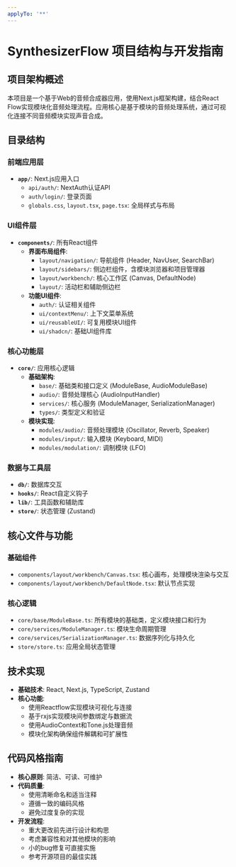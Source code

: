 ```yaml
---
applyTo: '**'
---
```


# SynthesizerFlow 项目结构与开发指南

## 项目架构概述

本项目是一个基于Web的音频合成器应用，使用Next.js框架构建，结合React Flow实现模块化音频处理流程。应用核心是基于模块的音频处理系统，通过可视化连接不同音频模块实现声音合成。

## 目录结构

### 前端应用层
- **`app/`**: Next.js应用入口
  - `api/auth/`: NextAuth认证API
  - `auth/login/`: 登录页面
  - `globals.css`, `layout.tsx`, `page.tsx`: 全局样式与布局

### UI组件层
- **`components/`**: 所有React组件
  - **界面布局组件**:
    - `layout/navigation/`: 导航组件 (Header, NavUser, SearchBar)
    - `layout/sidebars/`: 侧边栏组件，含模块浏览器和项目管理器
    - `layout/workbench/`: 核心工作区 (Canvas, DefaultNode)
    - `layout/`: 活动栏和辅助侧边栏
  - **功能UI组件**:
    - `auth/`: 认证相关组件
    - `ui/contextMenu/`: 上下文菜单系统
    - `ui/reusableUI/`: 可复用模块UI组件 
    - `ui/shadcn/`: 基础UI组件库

### 核心功能层
- **`core/`**: 应用核心逻辑
  - **基础架构**:
    - `base/`: 基础类和接口定义 (ModuleBase, AudioModuleBase)
    - `audio/`: 音频处理核心 (AudioInputHandler)
    - `services/`: 核心服务 (ModuleManager, SerializationManager)
    - `types/`: 类型定义和验证
  - **模块实现**:
    - `modules/audio/`: 音频处理模块 (Oscillator, Reverb, Speaker)
    - `modules/input/`: 输入模块 (Keyboard, MIDI)
    - `modules/modulation/`: 调制模块 (LFO)

### 数据与工具层
- **`db/`**: 数据库交互
- **`hooks/`**: React自定义钩子
- **`lib/`**: 工具函数和辅助库
- **`store/`**: 状态管理 (Zustand)

## 核心文件与功能

### 基础组件
- `components/layout/workbench/Canvas.tsx`: 核心画布，处理模块渲染与交互
- `components/layout/workbench/DefaultNode.tsx`: 默认节点实现

### 核心逻辑
- `core/base/ModuleBase.ts`: 所有模块的基础类，定义模块接口和行为
- `core/services/ModuleManager.ts`: 模块生命周期管理
- `core/services/SerializationManager.ts`: 数据序列化与持久化
- `store/store.ts`: 应用全局状态管理

## 技术实现

- **基础技术**: React, Next.js, TypeScript, Zustand
- **核心功能**: 
  - 使用Reactflow实现模块可视化与连接
  - 基于rxjs实现模块间参数绑定与数据流
  - 使用AudioContext和Tone.js处理音频
  - 模块化架构确保组件解耦和可扩展性

## 代码风格指南

- **核心原则**: 简洁、可读、可维护
- **代码质量**:
  - 使用清晰命名和适当注释
  - 遵循一致的编码风格
  - 避免过度复杂的实现
- **开发流程**:
  - 重大更改前先进行设计和构思
  - 考虑兼容性和对其他模块的影响
  - 小的bug修复可直接实施
  - 参考开源项目的最佳实践
